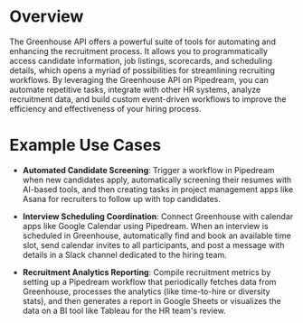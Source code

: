 # Overview

The Greenhouse API offers a powerful suite of tools for automating and enhancing the recruitment process. It allows you to programmatically access candidate information, job listings, scorecards, and scheduling details, which opens a myriad of possibilities for streamlining recruiting workflows. By leveraging the Greenhouse API on Pipedream, you can automate repetitive tasks, integrate with other HR systems, analyze recruitment data, and build custom event-driven workflows to improve the efficiency and effectiveness of your hiring process.

# Example Use Cases

- **Automated Candidate Screening**: Trigger a workflow in Pipedream when new candidates apply, automatically screening their resumes with AI-based tools, and then creating tasks in project management apps like Asana for recruiters to follow up with top candidates.

- **Interview Scheduling Coordination**: Connect Greenhouse with calendar apps like Google Calendar using Pipedream. When an interview is scheduled in Greenhouse, automatically find and book an available time slot, send calendar invites to all participants, and post a message with details in a Slack channel dedicated to the hiring team.

- **Recruitment Analytics Reporting**: Compile recruitment metrics by setting up a Pipedream workflow that periodically fetches data from Greenhouse, processes the analytics (like time-to-hire or diversity stats), and then generates a report in Google Sheets or visualizes the data on a BI tool like Tableau for the HR team's review.
